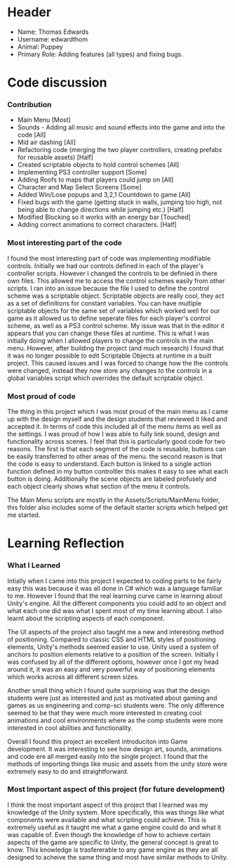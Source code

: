 # Header
- Name: Thomas Edwards 
- Username: edwardthom
- Animal: Puppey
- Primary Role: Adding features (all types) and fixing bugs.

# Code discussion

### Contribution

- Main Menu [Most]
- Sounds - Adding all music and sound effects into the game and into the code [All]
- Mid air dashing [All]
- Refactoring code (merging the two player controllers, creating prefabs for reusable assets) [Half]
- Created scriptable objects to hold control schemes [All]
- Implementing PS3 controller support [Some]
- Adding Roofs to maps that players could jump on [All]
- Character and Map Select Screens [Some]
- Added Win/Lose popups and 3,2,1 Countdown to game [All]
- Fixed bugs with the game (getting stuck in walls, jumping too high, not being able to change directions while jumping etc.) [Half]
- Modified Blocking so it works with an energy bar [Touched]
- Adding correct animations to correct characters. [Half]

### Most interesting part of the code

I found the most interesting part of code was implementing modifiable controls. Initially we had our controls defined in each of the player's controller scripts. However I changed the controls to be definied in there own files. This allowed me to access the control schemes easily from other scripts. I ran into an issue because the file I used to define the control scheme was a scriptable object. Scriptable objects are really cool, they act as a set of definitions for constant variables. You can have multiple scriptable objects for the same set of variables which worked well for our game as it allowed us to define seperate files for each player's control scheme, as well as a PS3 control scheme.
My issue was that in the editor it appears that you can change these files at runtime. This is what I was initially doing when I allowed players to change the controls in the main menu. However, after building the project (and much research) I found that it was no longer possible to edit Scriptable Objects at runtime in a built project. This caused issues and I was forced to change how the the controls were changed, instead they now store any changes to the controls in a global variables script which overrides the default scriptable object.


### Most proud of code 

The thing in this project which I was most proud of the main menu as I came up with the design myself and the design students that reviewed it liked and accepted it.
In terms of code this included all of the menu items as well as the settings. I was proud of how I was able to fully link sound, design and functionality across scenes. I feel that this is particularly good code for two reasons. The first is that each segment of the code is reusable, buttons can be easily transferred to other areas of the menu. the second reason is that the code is easy to understand. Each button is linked to a single action function defined in my button controlller this makes it easy to see what each button is doing. Additionally the scene objects are labeled profusely and each object clearly shows what section of the menu it controls.

The Main Menu scripts are mostly in the Assets/Scripts/MainMenu folder, this folder also includes some of the default starter scripts which helped get me started.

# Learning Reflection

### What I Learned

Intially when I came into this project I expected to coding parts to be fairly easy this was because it was all done in C# which was a language familiar to me. However I found that the real learning curve came in learning about Unity's engine. All the different components you could add to an object and what each one did was what I spent most of my time learning about. I also learnt about the scripting aspects of each component. 

The UI aspects of the project also taught me a new and interesting method of positioning. Compared to classic CSS and HTML styles of positioning elements, Unity's methods seemed easier to use. Unity used a system of anchors to position elements relative to a position of the screen. Initially I was confused by all of the different options, however once I got my head around it, it was an easy and very powerful way of positioning elements which works across all different screen sizes.

Another small thing which I found quite surprising was that the design students were just as interested and just as motivated about gaming and games as us engineering and comp-sci students were. The only difference seemed to be that they were much more interested in creating cool animations and cool environments where as the comp students were more interested in cool abilities and functionality.

Overall I found this project an excellent introduciton into Game development. It was interesting to see how design art, sounds, animations and code ere all merged easily into the single project. I found that the methods of importing things like music and assets from the unity store were extremely easy to do and straightforward.

### Most Important aspect of this project (for future development)

I think the most important aspect of this project that I learned was my knowledge of the Unity system. More specifically, this was things like what components were available and what scripting could achieve. This is extremely useful as it taught me what a game engine could do and what it was capable of. Even though the knowledge of how to achieve certain aspects of the game are specific to Unity, the general concept is great to know. This knowledge is trasfererable to any game engine as they are all designed to acheive the same thing and most have similar methods to Unity.
